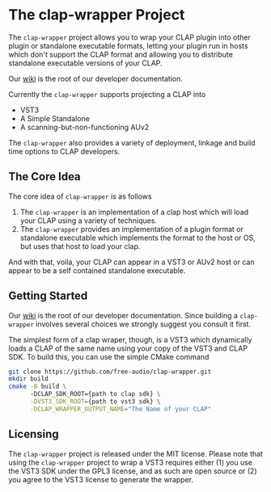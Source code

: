 # The clap-wrapper Project

The `clap-wrapper` project allows you to wrap your CLAP plugin
into other plugin or standalone executable formats, letting your
plugin run in hosts which don't support the CLAP format and 
allowing you to distribute standalone executable versions of your 
CLAP.

Our [wiki](wiki) is the root of our developer documentation.

Currently the `clap-wrapper` supports projecting a CLAP into

- VST3
- A Simple Standalone
- A scanning-but-non-functioning AUv2

The `clap-wrapper` also provides a variety of deployment,
linkage and build time options to CLAP developers.

## The Core Idea

The core idea of `clap-wrapper` is as follows

1. The `clap-wrapper` is an implementation of a clap host which
will load your CLAP using a variety of techniques.
2. The `clap-wrapper` provides an implementation of a plugin format
or standalone executable which implements the format to the host
or OS, but uses that host to load your clap.

And with that, voila, your CLAP can appear in a VST3 or AUv2
host or can appear to be a self contained standalone executable.

## Getting Started

Our [wiki](wiki) is the root of our developer documentation.
Since building a `clap-wrapper` involves several choices we
strongly suggest you consult it first.

The simplest form of a clap wraper, though, is a VST3
which dynamically loads a CLAP of the same name using your
copy of the VST3 and CLAP SDK. To build this, you can use the
simple CMake command

```bash
git clone https://github.com/free-audio/clap-wrapper.git
mkdir build
cmake -B build \ 
      -DCLAP_SDK_ROOT={path to clap sdk} \
      -DVST3_SDK_ROOT={path to vst3 sdk} \
      -DCLAP_WRAPPER_OUTPUT_NAME="The Name of your CLAP"
```

## Licensing

The `clap-wrapper` project is released under the MIT license.
Please note that using the `clap-wrapper` project to wrap
a VST3 requires either (1) you use the VST3 SDK under the GPL3
license, and as such are open source or (2) you agree to the
VST3 license to generate the wrapper.